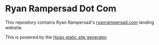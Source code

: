 Ryan Rampersad Dot Com
======================

This repository contains Ryan Rampersad's [ryanrampersad.com](https://ryanrampersad.com?ghrepo) landing website.

This is powered by the [Hugo static site generator](http://gohugo.io/).

